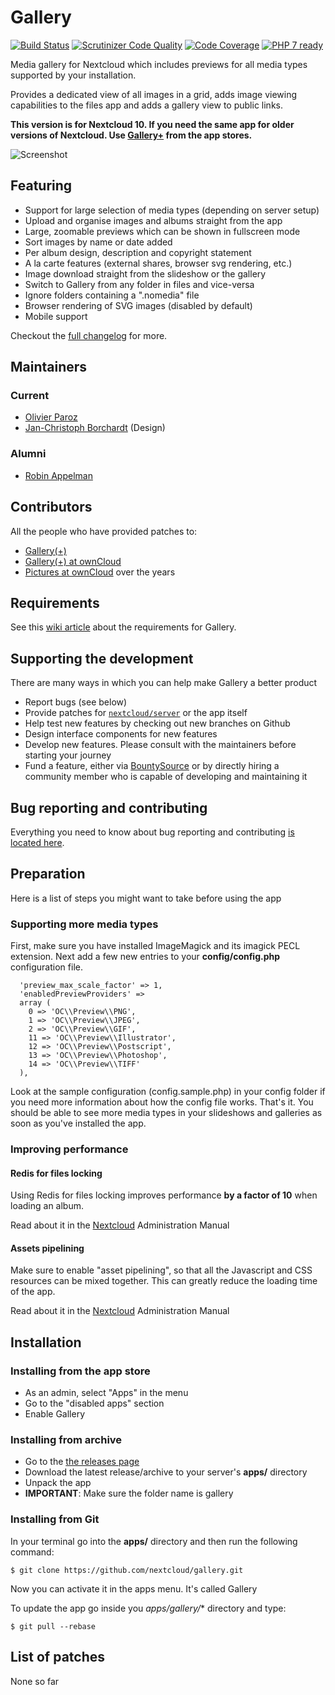 # Gallery 
[![Build Status](https://travis-ci.org/nextcloud/gallery.svg?branch=stable10)](https://travis-ci.org/nextcloud/gallery)
[![Scrutinizer Code Quality](https://scrutinizer-ci.com/g/nextcloud/gallery/badges/quality-score.png?b=stable10)](https://scrutinizer-ci.com/g/nextcloud/gallery/?branch=stable10)
[![Code Coverage](https://scrutinizer-ci.com/g/nextcloud/gallery/badges/coverage.png?b=stable10)](https://scrutinizer-ci.com/g/nextcloud/gallery/?branch=stable10)
[![PHP 7 ready](http://php7ready.timesplinter.ch/nextcloud/gallery/badge.svg)](https://travis-ci.org/nextcloud/gallery)

Media gallery for Nextcloud which includes previews for all media types supported by your installation.

Provides a dedicated view of all images in a grid, adds image viewing capabilities to the files app and adds a gallery view to public links.

**This version is for Nextcloud 10. If you need the same app for older versions of Nextcloud. Use [Gallery+](https://github.com/oparoz/galleryplus) from the app stores.**

![Screenshot](https://raw.githubusercontent.com/nextcloud/gallery/stable10/build/screenshots/Gallery.jpg)
## Featuring
* Support for large selection of media types (depending on server setup)
* Upload and organise images and albums straight from the app
* Large, zoomable previews which can be shown in fullscreen mode
* Sort images by name or date added
* Per album design, description and copyright statement
* A la carte features (external shares, browser svg rendering, etc.)
* Image download straight from the slideshow or the gallery
* Switch to Gallery from any folder in files and vice-versa
* Ignore folders containing a ".nomedia" file
* Browser rendering of SVG images (disabled by default)
* Mobile support

Checkout the [full changelog](CHANGELOG.md) for more.

## Maintainers

### Current
* [Olivier Paroz](https://github.com/oparoz)
* [Jan-Christoph Borchardt](https://github.com/jancborchardt) (Design)

### Alumni
* [Robin Appelman](https://github.com/icewind1991)

## Contributors

All the people who have provided patches to:
* [Gallery(+)](https://github.com/nextcloud/gallery/pulls?q=is%3Apr+is%3Aclosed)
* [Gallery(+) at ownCloud](https://github.com/owncloud/gallery/pulls?q=is%3Apr+is%3Aclosed)
* [Pictures at ownCloud](https://github.com/owncloud/gallery-old/pulls?q=is%3Apr+is%3Aclosed) over the years

## Requirements

See this [wiki article](https://github.com/nextcloud/gallery/wiki/Requirements) about the requirements for Gallery.

## Supporting the development

There are many ways in which you can help make Gallery a better product

* Report bugs (see below)
* Provide patches for [`nextcloud/server`](https://github.com/nextcloud/server) or the app itself
* Help test new features by checking out new branches on Github
* Design interface components for new features
* Develop new features. Please consult with the maintainers before starting your journey
* Fund a feature, either via [BountySource](https://www.bountysource.com/teams/nextcloud/issues?tracker_ids=9328526,41629711) or by directly hiring a community member who is capable of developing and maintaining it

## Bug reporting and contributing

Everything you need to know about bug reporting and contributing [is located here](https://github.com/nextcloud/gallery/blob/master/CONTRIBUTING.md).

## Preparation
Here is a list of steps you might want to take before using the app

### Supporting more media types
First, make sure you have installed ImageMagick and its imagick PECL extension.
Next add a few new entries to your **config/config.php** configuration file.

```
  'preview_max_scale_factor' => 1,
  'enabledPreviewProviders' =>
  array (
    0 => 'OC\\Preview\\PNG',
    1 => 'OC\\Preview\\JPEG',
    2 => 'OC\\Preview\\GIF',
    11 => 'OC\\Preview\\Illustrator',
    12 => 'OC\\Preview\\Postscript',
    13 => 'OC\\Preview\\Photoshop',
    14 => 'OC\\Preview\\TIFF'
  ),
```

Look at the sample configuration (config.sample.php) in your config folder if you need more information about how the config file works.
That's it. You should be able to see more media types in your slideshows and galleries as soon as you've installed the app.

### Improving performance

#### Redis for files locking

Using Redis for files locking improves performance **by a factor of 10** when loading an album.

Read about it in the [Nextcloud](https://docs.nextcloud.org/server/10/admin_manual/configuration_files/files_locking_transactional.html) Administration Manual

#### Assets pipelining
Make sure to enable "asset pipelining", so that all the Javascript and CSS resources can be mixed together.
This can greatly reduce the loading time of the app.

Read about it in the [Nextcloud](https://docs.nextcloud.org/server/10/admin_manual/configuration_server/js_css_asset_management_configuration.html) Administration Manual

## Installation

### Installing from the app store

* As an admin, select "Apps" in the menu
* Go to the "disabled apps" section
* Enable Gallery

### Installing from archive

* Go to the [the releases page](https://github.com/nextcloud/gallery/releases)
* Download the latest release/archive to your server's **apps/** directory
* Unpack the app
* **IMPORTANT**: Make sure the folder name is gallery

### Installing from Git

In your terminal go into the **apps/** directory and then run the following command:
```
$ git clone https://github.com/nextcloud/gallery.git
```

Now you can activate it in the apps menu. It's called Gallery

To update the app go inside you *apps/gallery/** directory and type:
```
$ git pull --rebase
```

## List of patches

None so far
